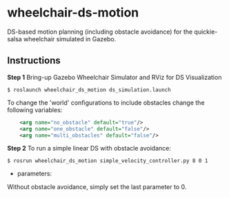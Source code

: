 # wheelchair-ds-motion
DS-based motion planning (including obstacle avoidance) for the quickie-salsa wheelchair simulated in Gazebo.

## Instructions
**Step 1** Bring-up Gazebo Wheelchair Simulator and RViz for DS Visualization  
```
$ roslaunch wheelchair_ds_motion ds_simulation.launch
```
To change the 'world' configurations to include obstacles change the following variables:
```xml
	<arg name="no_obstacle" default="true"/>
	<arg name="one_obstacle" default="false"/>
	<arg name="multi_obstacles" default="false"/>
```

**Step 2** To run a simple linear DS with obstacle avoidance:
```
$ rosrun wheelchair_ds_motion simple_velocity_controller.py 8 0 1
```
- parameters: <x-position of attractor> <y-position of attractor> <number of obstacles>  

Without obstacle avoidance, simply set the last parameter to 0.
  
